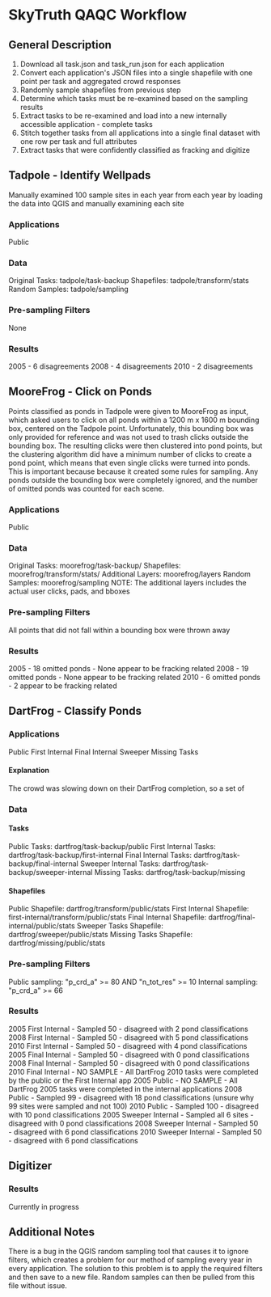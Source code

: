 SkyTruth QAQC Workflow
======================



General Description
-------------------
1. Download all task.json and task_run.json for each application
2. Convert each application's JSON files into a single shapefile with one point per task and aggregated crowd responses
3. Randomly sample shapefiles from previous step
4. Determine which tasks must be re-examined based on the sampling results
5. Extract tasks to be re-examined and load into a new internally accessible application - complete tasks
6. Stitch together tasks from all applications into a single final dataset with one row per task and full attributes
7. Extract tasks that were confidently classified as fracking and digitize



Tadpole - Identify Wellpads
---------------------------
Manually examined 100 sample sites in each year from each year by loading the data into QGIS and manually examining each site

### Applications ###
Public

### Data ###
Original Tasks: tadpole/task-backup
Shapefiles: tadpole/transform/stats
Random Samples: tadpole/sampling

### Pre-sampling Filters ###
None

### Results ###
2005 - 6 disagreements
2008 - 4 disagreements
2010 - 2 disagreements



MooreFrog - Click on Ponds
--------------------------
Points classified as ponds in Tadpole were given to MooreFrog as input, which asked users to click on all ponds within a 1200 m x 1600 m bounding box, centered on the Tadpole point.  Unfortunately, this bounding box was only provided for reference and was not used to trash clicks outside the bounding box.  The resulting clicks were then clustered into pond points, but the clustering algorithm did have a minimum number of clicks to create a pond point, which means that even single clicks were turned into ponds.
This is important because because it created some rules for sampling.  Any ponds outside the bounding box were completely ignored, and the number of omitted ponds was counted for each scene.

### Applications ###
Public

### Data ###
Original Tasks: moorefrog/task-backup/
Shapefiles: moorefrog/transform/stats/
Additional Layers: moorefrog/layers
Random Samples: moorefrog/sampling
NOTE: The additional layers includes the actual user clicks, pads, and bboxes

### Pre-sampling Filters ###
All points that did not fall within a bounding box were thrown away

### Results ###
2005 - 18 omitted ponds - None appear to be fracking related
2008 - 19 omitted ponds - None appear to be fracking related
2010 - 6 omitted ponds - 2 appear to be fracking related



DartFrog - Classify Ponds
-------------------------

### Applications ###
Public
First Internal
Final Internal
Sweeper
Missing Tasks

#### Explanation ####
The crowd was slowing down on their DartFrog completion, so a set of

### Data ###

#### Tasks ####
Public Tasks: dartfrog/task-backup/public
First Internal Tasks: dartfrog/task-backup/first-internal
Final Internal Tasks: dartfrog/task-backup/final-internal
Sweeper Internal Tasks: dartfrog/task-backup/sweeper-internal
Missing Tasks: dartfrog/task-backup/missing

#### Shapefiles ####
Public Shapefile: dartfrog/transform/public/stats
First Internal Shapefile: first-internal/transform/public/stats
Final Internal Shapefile: dartfrog/final-internal/public/stats
Sweeper Tasks Shapefile: dartfrog/sweeper/public/stats
Missing Tasks Shapefile: dartfrog/missing/public/stats

### Pre-sampling Filters ###
Public sampling: "p_crd_a" >= 80 AND "n_tot_res" >= 10
Internal sampling: "p_crd_a" >= 66

### Results ###
2005 First Internal - Sampled 50 - disagreed with 2 pond classifications
2008 First Internal - Sampled 50 - disagreed with 5 pond classifications
2010 First Internal - Sampled 50 - disagreed with 4 pond classifications
2005 Final Internal - Sampled 50 - disagreed with 0 pond classifications
2008 Final Internal - Sampled 50 - disagreed with 0 pond classifications
2010 Final Internal - NO SAMPLE - All DartFrog 2010 tasks were completed by the public or the First Internal app
2005 Public - NO SAMPLE - All DartFrog 2005 tasks were completed in the internal applications
2008 Public - Sampled 99 - disagreed with 18 pond classifications (unsure why 99 sites were sampled and not 100)
2010 Public - Sampled 100 - disagreed with 10 pond classifications
2005 Sweeper Internal - Sampled all 6 sites - disagreed with 0 pond classifications
2008 Sweeper Internal - Sampled 50 - disagreed with 6 pond classifications
2010 Sweeper Internal - Sampled 50 - disagreed with 6 pond classifications



Digitizer
---------

### Results ###
Currently in progress



Additional Notes
----------------
There is a bug in the QGIS random sampling tool that causes it to ignore filters, which creates a problem for our method of sampling every year in every application.  The solution to this problem is to apply the required filters and then save to a new file.  Random samples can then be pulled from this file without issue.